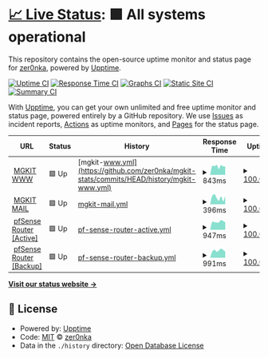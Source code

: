 # [📈 Live Status](https://zer0nka.github.io/mgkit-stats): <!--live status--> **🟩 All systems operational**

This repository contains the open-source uptime monitor and status page for [zer0nka](https://zer0nka.github.io/mgkit-stats), powered by [Upptime](https://github.com/upptime/upptime).

[![Uptime CI](https://github.com/koj-co/upptime/workflows/Uptime%20CI/badge.svg)](https://github.com/koj-co/upptime/actions?query=workflow%3A%22Uptime+CI%22)
[![Response Time CI](https://github.com/koj-co/upptime/workflows/Response%20Time%20CI/badge.svg)](https://github.com/koj-co/upptime/actions?query=workflow%3A%22Response+Time+CI%22)
[![Graphs CI](https://github.com/koj-co/upptime/workflows/Graphs%20CI/badge.svg)](https://github.com/koj-co/upptime/actions?query=workflow%3A%22Graphs+CI%22)
[![Static Site CI](https://github.com/koj-co/upptime/workflows/Static%20Site%20CI/badge.svg)](https://github.com/koj-co/upptime/actions?query=workflow%3A%22Static+Site+CI%22)
[![Summary CI](https://github.com/koj-co/upptime/workflows/Summary%20CI/badge.svg)](https://github.com/koj-co/upptime/actions?query=workflow%3A%22Summary+CI%22)

With [Upptime](https://upptime.js.org), you can get your own unlimited and free uptime monitor and status page, powered entirely by a GitHub repository. We use [Issues](https://github.com/zer0nka/mgkit-stats/issues) as incident reports, [Actions](https://github.com/zer0nka/mgkit-stats/actions) as uptime monitors, and [Pages](https://zer0nka.github.io/mgkit-stats) for the status page.

<!--start: status pages-->
<!-- This summary is generated by Upptime (https://github.com/upptime/upptime) -->
<!-- Do not edit this manually, your changes will be overwritten -->
<!-- prettier-ignore -->
| URL | Status | History | Response Time | Uptime |
| --- | ------ | ------- | ------------- | ------ |
| <img alt="" src="https://favicons.githubusercontent.com/www.mgkit.ru" height="13"> [MGKIT WWW](http://www.mgkit.ru) | 🟩 Up | [mgkit-www.yml](https://github.com/zer0nka/mgkit-stats/commits/HEAD/history/mgkit-www.yml) | <details><summary><img alt="Response time graph" src="./graphs/mgkit-www/response-time-week.png" height="20"> 843ms</summary><br><a href="https://status.mgkit.ru/history/mgkit-www"><img alt="Response time 714" src="https://img.shields.io/endpoint?url=https%3A%2F%2Fraw.githubusercontent.com%2Fzer0nka%2Fmgkit-stats%2FHEAD%2Fapi%2Fmgkit-www%2Fresponse-time.json"></a><br><a href="https://status.mgkit.ru/history/mgkit-www"><img alt="24-hour response time 803" src="https://img.shields.io/endpoint?url=https%3A%2F%2Fraw.githubusercontent.com%2Fzer0nka%2Fmgkit-stats%2FHEAD%2Fapi%2Fmgkit-www%2Fresponse-time-day.json"></a><br><a href="https://status.mgkit.ru/history/mgkit-www"><img alt="7-day response time 843" src="https://img.shields.io/endpoint?url=https%3A%2F%2Fraw.githubusercontent.com%2Fzer0nka%2Fmgkit-stats%2FHEAD%2Fapi%2Fmgkit-www%2Fresponse-time-week.json"></a><br><a href="https://status.mgkit.ru/history/mgkit-www"><img alt="30-day response time 696" src="https://img.shields.io/endpoint?url=https%3A%2F%2Fraw.githubusercontent.com%2Fzer0nka%2Fmgkit-stats%2FHEAD%2Fapi%2Fmgkit-www%2Fresponse-time-month.json"></a><br><a href="https://status.mgkit.ru/history/mgkit-www"><img alt="1-year response time 714" src="https://img.shields.io/endpoint?url=https%3A%2F%2Fraw.githubusercontent.com%2Fzer0nka%2Fmgkit-stats%2FHEAD%2Fapi%2Fmgkit-www%2Fresponse-time-year.json"></a></details> | <details><summary><a href="https://status.mgkit.ru/history/mgkit-www">100.00%</a></summary><a href="https://status.mgkit.ru/history/mgkit-www"><img alt="All-time uptime 100.00%" src="https://img.shields.io/endpoint?url=https%3A%2F%2Fraw.githubusercontent.com%2Fzer0nka%2Fmgkit-stats%2FHEAD%2Fapi%2Fmgkit-www%2Fuptime.json"></a><br><a href="https://status.mgkit.ru/history/mgkit-www"><img alt="24-hour uptime 100.00%" src="https://img.shields.io/endpoint?url=https%3A%2F%2Fraw.githubusercontent.com%2Fzer0nka%2Fmgkit-stats%2FHEAD%2Fapi%2Fmgkit-www%2Fuptime-day.json"></a><br><a href="https://status.mgkit.ru/history/mgkit-www"><img alt="7-day uptime 100.00%" src="https://img.shields.io/endpoint?url=https%3A%2F%2Fraw.githubusercontent.com%2Fzer0nka%2Fmgkit-stats%2FHEAD%2Fapi%2Fmgkit-www%2Fuptime-week.json"></a><br><a href="https://status.mgkit.ru/history/mgkit-www"><img alt="30-day uptime 100.00%" src="https://img.shields.io/endpoint?url=https%3A%2F%2Fraw.githubusercontent.com%2Fzer0nka%2Fmgkit-stats%2FHEAD%2Fapi%2Fmgkit-www%2Fuptime-month.json"></a><br><a href="https://status.mgkit.ru/history/mgkit-www"><img alt="1-year uptime 100.00%" src="https://img.shields.io/endpoint?url=https%3A%2F%2Fraw.githubusercontent.com%2Fzer0nka%2Fmgkit-stats%2FHEAD%2Fapi%2Fmgkit-www%2Fuptime-year.json"></a></details>
| <img alt="" src="https://mail.google.com/favicon.ico" height="13"> [MGKIT MAIL](http://mail.mgkit.ru) | 🟩 Up | [mgkit-mail.yml](https://github.com/zer0nka/mgkit-stats/commits/HEAD/history/mgkit-mail.yml) | <details><summary><img alt="Response time graph" src="./graphs/mgkit-mail/response-time-week.png" height="20"> 396ms</summary><br><a href="https://status.mgkit.ru/history/mgkit-mail"><img alt="Response time 369" src="https://img.shields.io/endpoint?url=https%3A%2F%2Fraw.githubusercontent.com%2Fzer0nka%2Fmgkit-stats%2FHEAD%2Fapi%2Fmgkit-mail%2Fresponse-time.json"></a><br><a href="https://status.mgkit.ru/history/mgkit-mail"><img alt="24-hour response time 465" src="https://img.shields.io/endpoint?url=https%3A%2F%2Fraw.githubusercontent.com%2Fzer0nka%2Fmgkit-stats%2FHEAD%2Fapi%2Fmgkit-mail%2Fresponse-time-day.json"></a><br><a href="https://status.mgkit.ru/history/mgkit-mail"><img alt="7-day response time 396" src="https://img.shields.io/endpoint?url=https%3A%2F%2Fraw.githubusercontent.com%2Fzer0nka%2Fmgkit-stats%2FHEAD%2Fapi%2Fmgkit-mail%2Fresponse-time-week.json"></a><br><a href="https://status.mgkit.ru/history/mgkit-mail"><img alt="30-day response time 356" src="https://img.shields.io/endpoint?url=https%3A%2F%2Fraw.githubusercontent.com%2Fzer0nka%2Fmgkit-stats%2FHEAD%2Fapi%2Fmgkit-mail%2Fresponse-time-month.json"></a><br><a href="https://status.mgkit.ru/history/mgkit-mail"><img alt="1-year response time 369" src="https://img.shields.io/endpoint?url=https%3A%2F%2Fraw.githubusercontent.com%2Fzer0nka%2Fmgkit-stats%2FHEAD%2Fapi%2Fmgkit-mail%2Fresponse-time-year.json"></a></details> | <details><summary><a href="https://status.mgkit.ru/history/mgkit-mail">100.00%</a></summary><a href="https://status.mgkit.ru/history/mgkit-mail"><img alt="All-time uptime 100.00%" src="https://img.shields.io/endpoint?url=https%3A%2F%2Fraw.githubusercontent.com%2Fzer0nka%2Fmgkit-stats%2FHEAD%2Fapi%2Fmgkit-mail%2Fuptime.json"></a><br><a href="https://status.mgkit.ru/history/mgkit-mail"><img alt="24-hour uptime 100.00%" src="https://img.shields.io/endpoint?url=https%3A%2F%2Fraw.githubusercontent.com%2Fzer0nka%2Fmgkit-stats%2FHEAD%2Fapi%2Fmgkit-mail%2Fuptime-day.json"></a><br><a href="https://status.mgkit.ru/history/mgkit-mail"><img alt="7-day uptime 100.00%" src="https://img.shields.io/endpoint?url=https%3A%2F%2Fraw.githubusercontent.com%2Fzer0nka%2Fmgkit-stats%2FHEAD%2Fapi%2Fmgkit-mail%2Fuptime-week.json"></a><br><a href="https://status.mgkit.ru/history/mgkit-mail"><img alt="30-day uptime 100.00%" src="https://img.shields.io/endpoint?url=https%3A%2F%2Fraw.githubusercontent.com%2Fzer0nka%2Fmgkit-stats%2FHEAD%2Fapi%2Fmgkit-mail%2Fuptime-month.json"></a><br><a href="https://status.mgkit.ru/history/mgkit-mail"><img alt="1-year uptime 100.00%" src="https://img.shields.io/endpoint?url=https%3A%2F%2Fraw.githubusercontent.com%2Fzer0nka%2Fmgkit-stats%2FHEAD%2Fapi%2Fmgkit-mail%2Fuptime-year.json"></a></details>
| <img alt="" src="https://www.pfsense.org/favicon.ico" height="13"> [pfSense Router [Active]](https://pf01.mgkit.ru) | 🟩 Up | [pf-sense-router-active.yml](https://github.com/zer0nka/mgkit-stats/commits/HEAD/history/pf-sense-router-active.yml) | <details><summary><img alt="Response time graph" src="./graphs/pf-sense-router-active/response-time-week.png" height="20"> 947ms</summary><br><a href="https://status.mgkit.ru/history/pf-sense-router-active"><img alt="Response time 900" src="https://img.shields.io/endpoint?url=https%3A%2F%2Fraw.githubusercontent.com%2Fzer0nka%2Fmgkit-stats%2FHEAD%2Fapi%2Fpf-sense-router-active%2Fresponse-time.json"></a><br><a href="https://status.mgkit.ru/history/pf-sense-router-active"><img alt="24-hour response time 883" src="https://img.shields.io/endpoint?url=https%3A%2F%2Fraw.githubusercontent.com%2Fzer0nka%2Fmgkit-stats%2FHEAD%2Fapi%2Fpf-sense-router-active%2Fresponse-time-day.json"></a><br><a href="https://status.mgkit.ru/history/pf-sense-router-active"><img alt="7-day response time 947" src="https://img.shields.io/endpoint?url=https%3A%2F%2Fraw.githubusercontent.com%2Fzer0nka%2Fmgkit-stats%2FHEAD%2Fapi%2Fpf-sense-router-active%2Fresponse-time-week.json"></a><br><a href="https://status.mgkit.ru/history/pf-sense-router-active"><img alt="30-day response time 863" src="https://img.shields.io/endpoint?url=https%3A%2F%2Fraw.githubusercontent.com%2Fzer0nka%2Fmgkit-stats%2FHEAD%2Fapi%2Fpf-sense-router-active%2Fresponse-time-month.json"></a><br><a href="https://status.mgkit.ru/history/pf-sense-router-active"><img alt="1-year response time 900" src="https://img.shields.io/endpoint?url=https%3A%2F%2Fraw.githubusercontent.com%2Fzer0nka%2Fmgkit-stats%2FHEAD%2Fapi%2Fpf-sense-router-active%2Fresponse-time-year.json"></a></details> | <details><summary><a href="https://status.mgkit.ru/history/pf-sense-router-active">100.00%</a></summary><a href="https://status.mgkit.ru/history/pf-sense-router-active"><img alt="All-time uptime 100.00%" src="https://img.shields.io/endpoint?url=https%3A%2F%2Fraw.githubusercontent.com%2Fzer0nka%2Fmgkit-stats%2FHEAD%2Fapi%2Fpf-sense-router-active%2Fuptime.json"></a><br><a href="https://status.mgkit.ru/history/pf-sense-router-active"><img alt="24-hour uptime 100.00%" src="https://img.shields.io/endpoint?url=https%3A%2F%2Fraw.githubusercontent.com%2Fzer0nka%2Fmgkit-stats%2FHEAD%2Fapi%2Fpf-sense-router-active%2Fuptime-day.json"></a><br><a href="https://status.mgkit.ru/history/pf-sense-router-active"><img alt="7-day uptime 100.00%" src="https://img.shields.io/endpoint?url=https%3A%2F%2Fraw.githubusercontent.com%2Fzer0nka%2Fmgkit-stats%2FHEAD%2Fapi%2Fpf-sense-router-active%2Fuptime-week.json"></a><br><a href="https://status.mgkit.ru/history/pf-sense-router-active"><img alt="30-day uptime 100.00%" src="https://img.shields.io/endpoint?url=https%3A%2F%2Fraw.githubusercontent.com%2Fzer0nka%2Fmgkit-stats%2FHEAD%2Fapi%2Fpf-sense-router-active%2Fuptime-month.json"></a><br><a href="https://status.mgkit.ru/history/pf-sense-router-active"><img alt="1-year uptime 100.00%" src="https://img.shields.io/endpoint?url=https%3A%2F%2Fraw.githubusercontent.com%2Fzer0nka%2Fmgkit-stats%2FHEAD%2Fapi%2Fpf-sense-router-active%2Fuptime-year.json"></a></details>
| <img alt="" src="https://www.pfsense.org/favicon.ico" height="13"> [pfSense Router [Backup]](https://pf02.mgkit.ru) | 🟩 Up | [pf-sense-router-backup.yml](https://github.com/zer0nka/mgkit-stats/commits/HEAD/history/pf-sense-router-backup.yml) | <details><summary><img alt="Response time graph" src="./graphs/pf-sense-router-backup/response-time-week.png" height="20"> 991ms</summary><br><a href="https://status.mgkit.ru/history/pf-sense-router-backup"><img alt="Response time 899" src="https://img.shields.io/endpoint?url=https%3A%2F%2Fraw.githubusercontent.com%2Fzer0nka%2Fmgkit-stats%2FHEAD%2Fapi%2Fpf-sense-router-backup%2Fresponse-time.json"></a><br><a href="https://status.mgkit.ru/history/pf-sense-router-backup"><img alt="24-hour response time 844" src="https://img.shields.io/endpoint?url=https%3A%2F%2Fraw.githubusercontent.com%2Fzer0nka%2Fmgkit-stats%2FHEAD%2Fapi%2Fpf-sense-router-backup%2Fresponse-time-day.json"></a><br><a href="https://status.mgkit.ru/history/pf-sense-router-backup"><img alt="7-day response time 991" src="https://img.shields.io/endpoint?url=https%3A%2F%2Fraw.githubusercontent.com%2Fzer0nka%2Fmgkit-stats%2FHEAD%2Fapi%2Fpf-sense-router-backup%2Fresponse-time-week.json"></a><br><a href="https://status.mgkit.ru/history/pf-sense-router-backup"><img alt="30-day response time 846" src="https://img.shields.io/endpoint?url=https%3A%2F%2Fraw.githubusercontent.com%2Fzer0nka%2Fmgkit-stats%2FHEAD%2Fapi%2Fpf-sense-router-backup%2Fresponse-time-month.json"></a><br><a href="https://status.mgkit.ru/history/pf-sense-router-backup"><img alt="1-year response time 899" src="https://img.shields.io/endpoint?url=https%3A%2F%2Fraw.githubusercontent.com%2Fzer0nka%2Fmgkit-stats%2FHEAD%2Fapi%2Fpf-sense-router-backup%2Fresponse-time-year.json"></a></details> | <details><summary><a href="https://status.mgkit.ru/history/pf-sense-router-backup">100.00%</a></summary><a href="https://status.mgkit.ru/history/pf-sense-router-backup"><img alt="All-time uptime 100.00%" src="https://img.shields.io/endpoint?url=https%3A%2F%2Fraw.githubusercontent.com%2Fzer0nka%2Fmgkit-stats%2FHEAD%2Fapi%2Fpf-sense-router-backup%2Fuptime.json"></a><br><a href="https://status.mgkit.ru/history/pf-sense-router-backup"><img alt="24-hour uptime 100.00%" src="https://img.shields.io/endpoint?url=https%3A%2F%2Fraw.githubusercontent.com%2Fzer0nka%2Fmgkit-stats%2FHEAD%2Fapi%2Fpf-sense-router-backup%2Fuptime-day.json"></a><br><a href="https://status.mgkit.ru/history/pf-sense-router-backup"><img alt="7-day uptime 100.00%" src="https://img.shields.io/endpoint?url=https%3A%2F%2Fraw.githubusercontent.com%2Fzer0nka%2Fmgkit-stats%2FHEAD%2Fapi%2Fpf-sense-router-backup%2Fuptime-week.json"></a><br><a href="https://status.mgkit.ru/history/pf-sense-router-backup"><img alt="30-day uptime 100.00%" src="https://img.shields.io/endpoint?url=https%3A%2F%2Fraw.githubusercontent.com%2Fzer0nka%2Fmgkit-stats%2FHEAD%2Fapi%2Fpf-sense-router-backup%2Fuptime-month.json"></a><br><a href="https://status.mgkit.ru/history/pf-sense-router-backup"><img alt="1-year uptime 100.00%" src="https://img.shields.io/endpoint?url=https%3A%2F%2Fraw.githubusercontent.com%2Fzer0nka%2Fmgkit-stats%2FHEAD%2Fapi%2Fpf-sense-router-backup%2Fuptime-year.json"></a></details>

<!--end: status pages-->

[**Visit our status website →**](https://zer0nka.github.io/mgkit-stats)

## 📄 License

- Powered by: [Upptime](https://github.com/upptime/upptime)
- Code: [MIT](./LICENSE) © [zer0nka](https://zer0nka.github.io/mgkit-stats)
- Data in the `./history` directory: [Open Database License](https://opendatacommons.org/licenses/odbl/1-0/)

